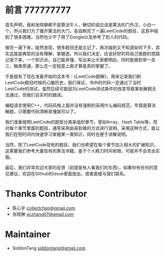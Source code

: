 # 前言 777777777
首先声明，我和张晓翀都不是算法牛人，确切的说应该是算法的门外汉，小白一个。所以我们为了撬开算法的大门，各自刷完了一遍LeetCode的题目，这其中碰到了很多困难，当然也少不了用了Google以及参考了别人的代码。

做完一遍下来，陡然发现，很多题目还是忘记了，再次碰到又不知道如何下手，其实这就是典型的没有理解，掌握透。所以我们决定，应该好好的将自己做题的思路记录下来，一个知识点，自己能弄懂，写出来让大家都明白，同时能做到举一反三，触类旁通，那么在一定程度上面才算是真的掌握了。

于是就有了现在准备开始的这本书：《LeetCode题解》，用来记录我们刷LeetCode题目时候的心酸历史。我们保证，书中的代码一定通过了当时LeetCode的测试，虽然后续可能因为LeetCode测试条件的改变导致某些解题无法通过，但我们会实时的跟进。

编程语言使用C++，代码风格上面并没有强制的采用什么编码规范，毕竟是算法解题，只需要代码清晰易懂就可以了。

我们准备按照LeetCode的题型分类来组织章节，譬如Array，Hash Table等，而对每个章节里面的题目，通常采用由易到难的方式进行说明。采用这种方式，能让我们在短时间内快速学习掌握某一类知识，同时也便于讲解说明。

当然，除了LeetCode现有的题目，我们也希望在每个章节加入相关的扩展知识，这需要我们参考大量现有的算法书籍，鉴于个人精力时间有限，可能并不会完全实施。

最后，我们非常欢迎大家的反馈（前提是有人看我们的东西）。如果你有任何的意见建议，欢迎在Github的issue里面提出，或者直接与我们联系。

# Thanks Contributor

+ 陈心宇 [collectchen@gmail.com](collectchen@gmail.com)
+ 张晓翀 [xczhang07@gmail.com](xczhang07@gmail.com)

# Maintainer
+ SiddonTang [siddontang@gmail.com](siddontang@gmail.com)
